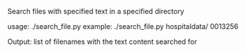 Search files with specified text in a specified directory

usage: ./search_file.py <filepath> <text to search>
example:  ./search_file.py hospitaldata/ 0013256

Output: list of filenames with the text content searched for
